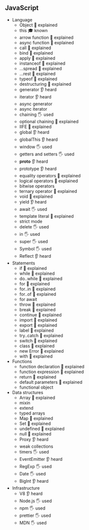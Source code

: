 ## JavaScript

- Language
  - Object 🙋 explained
  - this 🎓 known
  - arrow function  🙋 explained
  - async function  🙋 explained
  - call  🙋 explained
  - bind  🙋 explained
  - apply  🙋 explained
  - instanceof  🙋 explained
  - ...spread  🙋 explained
  - ...rest  🙋 explained
  - typeof  🙋 explained
  - destructuring  🙋 explained
  - generator 👂 heard
  - iterator 👂 heard
  - async generator
  - async iterator 
  - chaining  🖐️ used
  - optional chaining  🙋 explained
  - IIFE  🙋 explained
  - global 👂 heard
  - globalThis 👂 heard
  - window  🖐️ used
  - getters and setters  🖐️ used
  - __proto__ 👂 heard
  - prototype 👂 heard
  - equality operators  🙋 explained
  - logical operators  🙋 explained
  - bitwise operators
  - ternary operator  🙋 explained
  - void  🙋 explained
  - yield  👂 heard
  - await 🖐️ used
  - template literal 🙋 explained
  - strict mode
  - delete  🖐️ used
  - in  🖐️ used
  - super  🖐️ used
  - Symbol  🖐️ used
  - Reflect 👂 heard
- Statements
  - if 🙋 explained
  - while 🙋 explained
  - do..while 🙋 explained
  - for 🙋 explained
  - for..in 🙋 explained
  - for..of 🙋 explained
  - for await 
  - throw 🙋 explained
  - break 🙋 explained
  - continue 🙋 explained
  - import 🙋 explained
  - export 🙋 explained
  - label 🙋 explained
  - try..catch 🙋 explained
  - switch 🙋 explained
  - class 🙋 explained
  - new Error 🙋 explained
  - with 🙋 explained
- Functions
  - function declaration 🙋 explained
  - function expression 🙋 explained
  - return 🙋 explained
  - default parameters 🙋 explained
  - functional object
- Data structures
  - Array 🙋 explained
  - mixin
  - extend
  - typed arrays
  - Map 🙋 explained
  - Set 🙋 explained
  - undefined 🙋 explained
  - null 🙋 explained
  - Proxy 👂 heard
  - weak collections
  - timers  🖐️ used
  - EventEmitter 👂 heard
  - RegExp  🖐️ used
  - Date  🖐️ used
  - BigInt 👂 heard
- Infrastructure
  - V8 👂 heard
  - Node.js 🖐️ used
  - npm  🖐️ used
  - prettier 🖐️ used
  - MDN 🖐️ used
